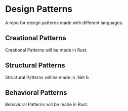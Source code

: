# Design Patterns
A repo for design patterns made with different languages.

## Creational Patterns
Creational Patterns will be made in Rust.

## Structural Patterns
Structural Patterns will be made in .Net 6.

## Behavioral Patterns
Behavioral Patterns will be made in Rust.
